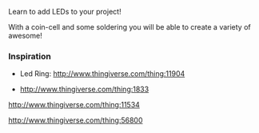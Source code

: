 Learn to add LEDs to your project! 


With a coin-cell and some soldering you will be able to create a variety of awesome!



### Inspiration



* Led Ring: http://www.thingiverse.com/thing:11904


* http://www.thingiverse.com/thing:1833


http://www.thingiverse.com/thing:11534

http://www.thingiverse.com/thing:56800

